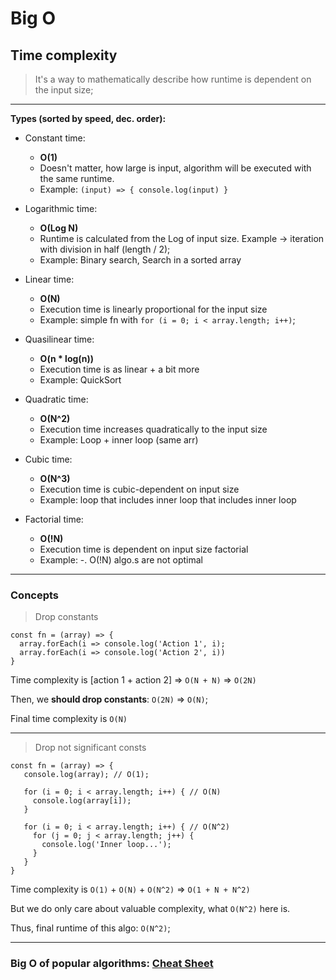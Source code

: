 # Big O

## Time complexity

> It's a way to mathematically describe how runtime is dependent on the input size;

---

**Types (sorted by speed, dec. order):**

- Constant time:

  - **O(1)**
  - Doesn't matter, how large is input, algorithm will be executed with the same runtime.
  - Example: `(input) => { console.log(input) }`

- Logarithmic time:

  - **O(Log N)**
  - Runtime is calculated from the Log of input size. Example -> iteration with division in half (length / 2);
  - Example: Binary search, Search in a sorted array

- Linear time:

  - **O(N)**
  - Execution time is linearly proportional for the input size
  - Example: simple fn with `for (i = 0; i < array.length; i++)`;

- Quasilinear time:

  - **O(n * log(n))**
  - Execution time is as linear + a bit more
  - Example: QuickSort

- Quadratic time:

  - **O(N^2)**
  - Execution time increases quadratically to the input size
  - Example: Loop + inner loop (same arr)

- Cubic time:

  - **O(N^3)**
  - Execution time is cubic-dependent on input size
  - Example: loop that includes inner loop that includes inner loop

- Factorial time:
  - **O(!N)**
  - Execution time is dependent on input size factorial
  - Example: -. O(!N) algo.s are not optimal

---

### Concepts

> Drop constants

```JS
const fn = (array) => {
  array.forEach(i => console.log('Action 1', i);
  array.forEach(i => console.log('Action 2', i))
}
```

Time complexity is [action 1 + action 2] => `O(N + N)` => `O(2N)`

Then, we **should drop constants**: `O(2N)` => `O(N)`;

Final time complexity is `O(N)`

---

> Drop not significant consts

```JS
const fn = (array) => {
   console.log(array); // O(1);

   for (i = 0; i < array.length; i++) { // O(N)
     console.log(array[i]);
   }

   for (i = 0; i < array.length; i++) { // O(N^2)
     for (j = 0; j < array.length; j++) {
       console.log('Inner loop...');
     }
   }
}
```

Time complexity is `O(1)` + `O(N)` + `O(N^2)` => `O(1 + N + N^2)`

But we do only care about valuable complexity, what `O(N^2)` here is.

Thus, final runtime of this algo: `O(N^2)`;

---


### Big O of popular algorithms: [Cheat Sheet](http://bigocheatsheet.com)
